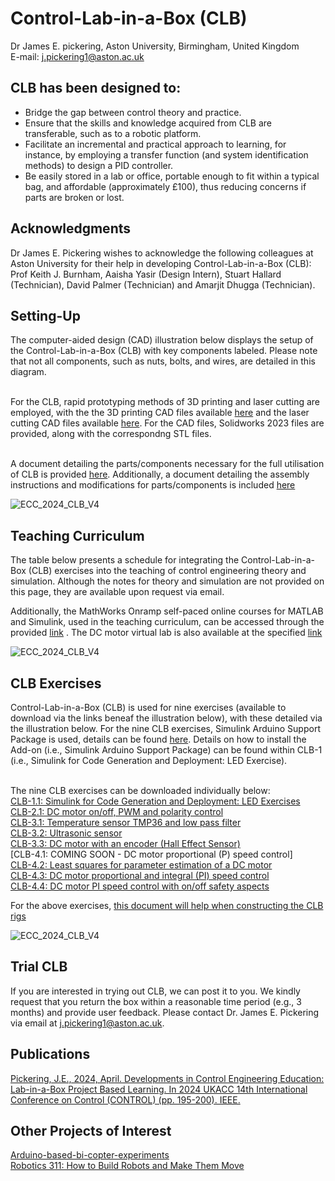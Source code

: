 # Control-Lab-in-a-Box (CLB)
Dr James E. pickering, Aston University, Birmingham, United Kingdom
<br />E-mail: j.pickering1@aston.ac.uk

## CLB has been designed to: 
* Bridge the gap between control theory and practice.
* Ensure that the skills and knowledge acquired from CLB are transferable, such as to a robotic platform.
* Facilitate an incremental and practical approach to learning, for instance, by employing a transfer function (and system identification methods) to design a PID controller.
* Be easily stored in a lab or office, portable enough to fit within a typical bag, and affordable (approximately £100), thus reducing concerns if parts are broken or lost.

## Acknowledgments
Dr James E. Pickering wishes to acknowledge the following colleagues at Aston University for their help in developing Control-Lab-in-a-Box (CLB): Prof Keith J. Burnham, Aaisha Yasir (Design Intern), Stuart Hallard (Technician), David Palmer (Technician) and Amarjit Dhugga (Technician).

## Setting-Up 
The computer-aided design (CAD) illustration below displays the setup of the Control-Lab-in-a-Box (CLB) with key components labeled. Please note that not all components, such as nuts, bolts, and wires, are detailed in this diagram.

<br />For the CLB, rapid prototyping methods of 3D printing and laser cutting are employed, with the the 3D printing CAD files available [here](https://github.com/DrJEPickering/Control-Lab-in-a-Box/blob/main/CAD_files_for_3D_printing.zip) and the laser cutting CAD files available [here](https://github.com/DrJEPickering/Control-Lab-in-a-Box/blob/main/CAD_files_to_be_laser_cut.zip). For the CAD files, Solidworks 2023 files are provided, along with the correspondng STL files.

<br />A document detailing the parts/components necessary for the full utilisation of CLB is provided [here](https://github.com/DrJEPickering/Control-Lab-in-a-Box/blob/main/CLB_component_details.pdf). Additionally, a document detailing the assembly instructions and modifications for parts/components is included [here](https://github.com/DrJEPickering/Control-Lab-in-a-Box/blob/main/Assembly_modifications_Instructions.pdf)
 
![ECC_2024_CLB_V4](https://github.com/DrJEPickering/Control-Lab-in-a-Box/assets/154066708/cce5519f-a3a0-474c-a365-a4bdae9124cc)

## Teaching Curriculum
The table below presents a schedule for integrating the Control-Lab-in-a-Box (CLB) exercises into the teaching of control engineering theory and simulation. Although the notes for theory and simulation are not provided on this page, they are available upon request via email.

Additionally, the MathWorks Onramp self-paced online courses for MATLAB and Simulink, used in the teaching curriculum, can be accessed through the provided [link](https://matlabacademy.mathworks.com/) . 
The DC motor virtual lab is also available at the specified [link](https://uk.mathworks.com/matlabcentral/fileexchange/100064-virtual-hardware-and-labs-for-controls)

![ECC_2024_CLB_V4](https://github.com/DrJEPickering/Control-Lab-in-a-Box/assets/154066708/59e8a68a-1f05-4fb0-99d4-7bc28d49dd86)

## CLB Exercises 
Control-Lab-in-a-Box (CLB) is used for nine exercises (available to download via the links beneaf the illustration below), with these detailed via the illustration below. For the nine CLB exercises, Simulink Arduino Support Package is used, details can be found [here](https://uk.mathworks.com/hardware-support/arduino.html?#simulink). Details on how to install the Add-on (i.e., Simulink Arduino Support Package) can be found within CLB-1 (i.e., Simulink for Code Generation and Deployment: LED Exercise).

<br /> The nine CLB exercises can be downloaded individually below:
<br />[CLB-1.1: Simulink for Code Generation and Deployment: LED Exercises]()
<br />[CLB-2.1: DC motor on/off, PWM and polarity control]()
<br />[CLB-3.1: Temperature sensor TMP36 and low pass filter]()
<br />[CLB-3.2: Ultrasonic sensor]()
<br />[CLB-3.3: DC motor with an encoder (Hall Effect Sensor)]()
<br />[CLB-4.1: COMING SOON - DC motor proportional (P) speed control]
<br />[CLB-4.2: Least squares for parameter estimation of a DC motor](https://github.com/DrJEPickering/Control-Lab-in-a-Box/blob/main/CLB_4.2%20system_indentification_for_parameter_estimation_dc_motor.pdf)
<br />[CLB-4.3: DC motor proportional and integral (PI) speed control](https://github.com/DrJEPickering/Control-Lab-in-a-Box/blob/main/CLB_4.3%20PI_control_of_a_DC_motor.pdf)
<br />[CLB-4.4: DC motor PI speed control with on/off safety aspects](https://github.com/DrJEPickering/Control-Lab-in-a-Box/blob/main/CLB_4.4%20Temp_disp_control_of_a_DC_motor.pdf)

For the above exercises, [this document will help when constructing the CLB rigs](https://github.com/DrJEPickering/Control-Lab-in-a-Box/blob/main/compartment_part_details.pdf)




![ECC_2024_CLB_V4](https://github.com/DrJEPickering/Control-Lab-in-a-Box/assets/154066708/e3aca182-9093-4c64-993f-d81ff951592a)


## Trial CLB 
If you are interested in trying out CLB, we can post it to you. 
We kindly request that you return the box within a reasonable time period (e.g., 3 months) and provide user feedback. 
Please contact Dr. James E. Pickering via email at j.pickering1@aston.ac.uk.

## Publications 
[Pickering, J.E., 2024, April. Developments in Control Engineering Education: Lab-in-a-Box Project Based Learning. In 2024 UKACC 14th International Conference on Control (CONTROL) (pp. 195-200). IEEE.](https://ieeexplore.ieee.org/document/10531946)

## Other Projects of Interest
[Arduino-based-bi-copter-experiments](https://github.com/eenikov/Arduino-based-bi-copter-experiments/tree/main)\
[Robotics 311: How to Build Robots and Make Them Move](https://github.com/michiganrobotics/rob311)


